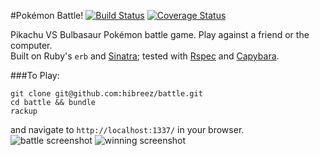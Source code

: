 #Pokémon Battle! [![Build Status](https://travis-ci.org/angusjfw/battle.svg?branch=master)](https://travis-ci.org/angusjfw/battle) [![Coverage Status](https://coveralls.io/repos/hibreez/battle/badge.svg?branch=master&service=github)](https://coveralls.io/github/hibreez/battle?branch=master)

Pikachu VS Bulbasaur Pokémon battle game. Play against a friend or the computer.  
Built on Ruby's `erb` and [Sinatra](http://www.sinatrarb.com/); tested with [Rspec](http://rspec.info/) and [Capybara](https://github.com/jnicklas/capybara).

###To Play:
```
git clone git@github.com:hibreez/battle.git
cd battle && bundle
rackup
```
and navigate to `http://localhost:1337/` in your browser.
![battle screenshot](https://raw.github.com/angusjfw/battle/master/public/images/battle.png)
![winning screenshot](https://raw.github.com/angusjfw/battle/master/public/images/win.png)
